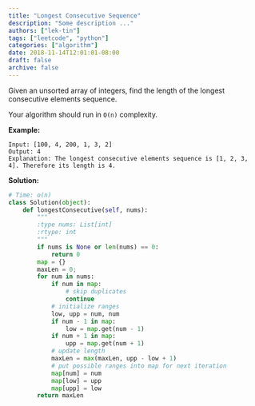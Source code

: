 ```yaml
---
title: "Longest Consecutive Sequence"
description: "Some description ..."
authors: ["lek-tin"]
tags: ["leetcode", "python"]
categories: ["algorithm"]
date: 2018-11-14T12:01:01-08:00
draft: false
archive: false
---
```

Given an unsorted array of integers, find the length of the longest consecutive elements sequence.

Your algorithm should run in `O(n)` complexity.

**Example:**
```
Input: [100, 4, 200, 1, 3, 2]
Output: 4
Explanation: The longest consecutive elements sequence is [1, 2, 3, 4]. Therefore its length is 4.
```
**Solution:**
```python
# Time: o(n)
class Solution(object):
    def longestConsecutive(self, nums):
        """
        :type nums: List[int]
        :rtype: int
        """
        if nums is None or len(nums) == 0:
            return 0
        map = {}
        maxLen = 0;
        for num in nums:
            if num in map:
                # skip duplicates
                continue
            # initialize ranges
            low, upp = num, num
            if num - 1 in map:
                low = map.get(num - 1)
            if num + 1 in map:
                upp = map.get(num + 1)
            # update length
            maxLen = max(maxLen, upp - low + 1)
            # put possible ranges into map for next iteration
            map[num] = num
            map[low] = upp
            map[upp] = low
        return maxLen
```